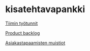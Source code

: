 # kisatehtavapankki

[Tiimin työtunnit](https://docs.google.com/spreadsheets/d/1sbSCFv57-0l0mHrz8O7aaN3qJKpvZln5gtoDaYR166g/edit?usp=sharing)

[Product backlog](https://docs.google.com/spreadsheets/d/1sbSCFv57-0l0mHrz8O7aaN3qJKpvZln5gtoDaYR166g/edit#gid=952297246)

[Asiakastapaamisten muistiot](https://docs.google.com/document/d/15Tg06fPUYgvRrMpL6fHWVf3-a97sTT7bloVi6NU_ReU/edit?usp=sharing)
